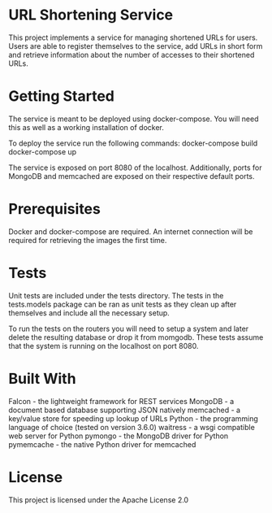 URL Shortening Service
======================
This project implements a service for managing shortened URLs for users. Users are able to register
themselves to the service, add URLs in short form and retrieve information about the number
of accesses to their shortened URLs.

Getting Started
===============
The service is meant to be deployed using docker-compose. You will need this as well as a 
working installation of docker. 

To deploy the service run the following commands:
docker-compose build
docker-compose up

The service is exposed on port 8080 of the localhost. Additionally, ports for MongoDB and memcached 
are exposed on their respective default ports.


Prerequisites
==============
Docker and docker-compose are required. An internet connection will be required for retrieving
the images the first time.

Tests
=====
Unit tests are included under the tests directory. The tests in the tests.models package can be 
ran as unit tests as they clean up after themselves and include all the necessary setup.

To run the tests on the routers you will need to setup a system and later delete the resulting 
database or drop it from momgodb. These tests assume that the system is running on the localhost on 
port 8080.


Built With
===========
Falcon - the lightweight framework for REST services
MongoDB - a document based database supporting JSON natively
memcached - a key/value store for speeding up lookup of URLs
Python - the programming language of choice (tested on version 3.6.0)
waitress - a wsgi compatible web server for Python
pymongo - the MongoDB driver for Python
pymemcache - the native Python driver for memcached



License
========
This project is licensed under the Apache License 2.0

